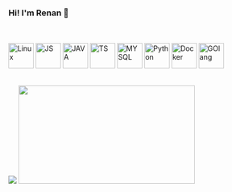 ### Hi! I'm Renan  👋

<br>
<br>

<div style="display: inline_block">
  <img alt="Linux" height=50 width=50 src="https://cdn.jsdelivr.net/gh/devicons/devicon@latest/icons/linux/linux-original.svg" />
  <img alt="JS" height=50 width=50 src="https://cdn.jsdelivr.net/gh/devicons/devicon@latest/icons/javascript/javascript-original.svg" />
  <img alt="JAVA" height=50 width=50 src="https://cdn.jsdelivr.net/gh/devicons/devicon@latest/icons/java/java-original-wordmark.svg" />
  <img alt="TS" height=50 width=50 src="https://cdn.jsdelivr.net/gh/devicons/devicon@latest/icons/typescript/typescript-original.svg" />
  <img alt="MYSQL" height=50 width=50 src="https://cdn.jsdelivr.net/gh/devicons/devicon@latest/icons/mysql/mysql-original-wordmark.svg" />
  <img alt="Python" height=50 width=50 src="https://cdn.jsdelivr.net/gh/devicons/devicon@latest/icons/python/python-original.svg" />
  <img alt="Docker" height=50 width=50 src="https://cdn.jsdelivr.net/gh/devicons/devicon@latest/icons/docker/docker-original.svg" />
  <img alt="GOlang" height=50 width=50 src="https://cdn.jsdelivr.net/gh/devicons/devicon@latest/icons/go/go-original-wordmark.svg" />
          
          
          
          
</div>



<br>

<div style="display: flex">

<picture>
  <source
    srcset="https://github-readme-stats.vercel.app/api?username=Renanziin-Nt&show_icons=true&theme=dark"
    media="(prefers-color-scheme: dark)"
  />
  
  <source
    srcset="https://github-readme-stats.vercel.app/api?username=Renanziin-Nt&show_icons=true&theme=react"
    media="(prefers-color-scheme: dark), (prefers-color-scheme: no-preference)"
  />
  <img src="https://github-readme-stats.vercel.app/api?username=Renanziin-Nt&show_icons=true" />
</picture>
  <img height=195 width=350 src="https://github-readme-stats.vercel.app/api/top-langs/?username=Renanziin-Nt&layout=compact&theme=dark">

</div>



